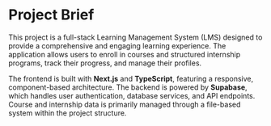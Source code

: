 # Project Brief

This project is a full-stack Learning Management System (LMS) designed to provide a comprehensive and engaging learning experience. The application allows users to enroll in courses and structured internship programs, track their progress, and manage their profiles.

The frontend is built with **Next.js** and **TypeScript**, featuring a responsive, component-based architecture. The backend is powered by **Supabase**, which handles user authentication, database services, and API endpoints. Course and internship data is primarily managed through a file-based system within the project structure.
